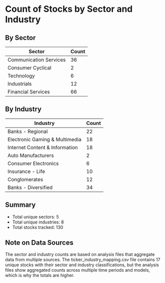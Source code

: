 # Count of Stocks by Sector and Industry

## By Sector
| Sector | Count |
|--------|-------|
| Communication Services | 36 |
| Consumer Cyclical | 2 |
| Technology | 6 |
| Industrials | 12 |
| Financial Services | 66 |

## By Industry
| Industry | Count |
|----------|-------|
| Banks - Regional | 22 |
| Electronic Gaming & Multimedia | 18 |
| Internet Content & Information | 18 |
| Auto Manufacturers | 2 |
| Consumer Electronics | 6 |
| Insurance - Life | 10 |
| Conglomerates | 12 |
| Banks - Diversified | 34 |

## Summary
- Total unique sectors: 5
- Total unique industries: 8
- Total stocks tracked: 130

## Note on Data Sources
The sector and industry counts are based on analysis files that aggregate data from multiple sources. The ticker_industry_mapping.csv file contains 17 unique stocks with their sector and industry classifications, but the analysis files show aggregated counts across multiple time periods and models, which is why the totals are higher.
